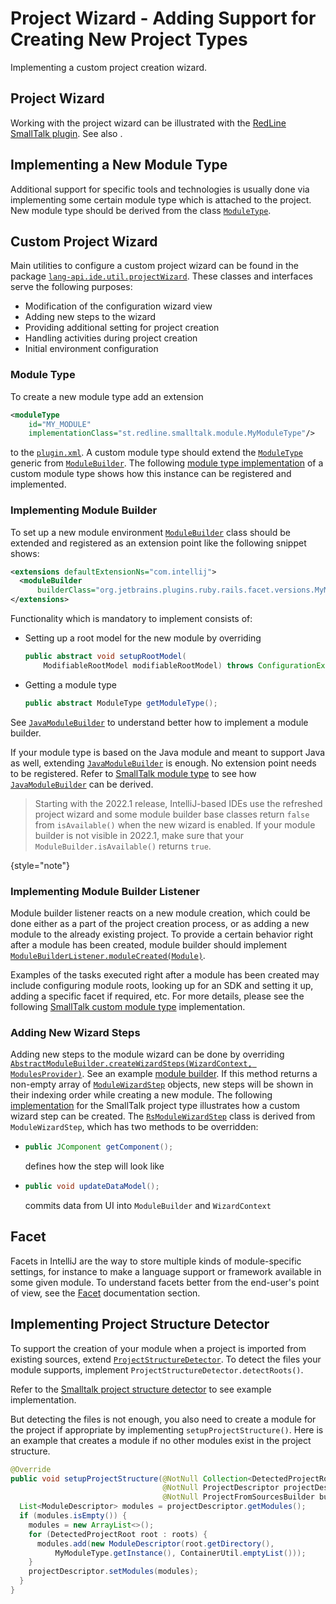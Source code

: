 <!-- Copyright 2000-2025 JetBrains s.r.o. and contributors. Use of this source code is governed by the Apache 2.0 license. -->

# Project Wizard - Adding Support for Creating New Project Types

<link-summary>Implementing a custom project creation wizard.</link-summary>

## Project Wizard

Working with the project wizard can be illustrated with the [RedLine SmallTalk plugin](https://github.com/bulenkov/RedlineSmalltalk). See also [](intro_project_wizard.md).

## Implementing a New Module Type

Additional support for specific tools and technologies is usually done via implementing some certain module type which is attached to the project.
New module type should be derived from the class [`ModuleType`](%gh-ic%/platform/lang-core/src/com/intellij/openapi/module/ModuleType.java).

## Custom Project Wizard

Main utilities to configure a custom project wizard can be found in the package [`lang-api.ide.util.projectWizard`](%gh-ic%/platform/lang-api/src/com/intellij/ide/util/projectWizard).
These classes and interfaces serve the following purposes:

* Modification of the configuration wizard view
* Adding new steps to the wizard
* Providing additional setting for project creation
* Handling activities during project creation
* Initial environment configuration

### Module Type

To create a new module type add an extension

```xml
<moduleType
    id="MY_MODULE"
    implementationClass="st.redline.smalltalk.module.MyModuleType"/>
```

to the [`plugin.xml`](https://github.com/bulenkov/RedlineSmalltalk/blob/master/resources/META-INF/plugin.xml).
A custom module type should extend the [`ModuleType`](%gh-ic%/platform/lang-core/src/com/intellij/openapi/module/ModuleType.java) generic from [`ModuleBuilder`](%gh-ic%/platform/lang-core/src/com/intellij/ide/util/projectWizard/ModuleBuilder.java).
The following [module type implementation](https://github.com/bulenkov/RedlineSmalltalk/blob/master/src/st/redline/smalltalk/module/RsModuleType.java) of a custom module type shows how this instance can be registered and implemented.

### Implementing Module Builder

To set up a new module environment [`ModuleBuilder`](%gh-ic%/platform/lang-core/src/com/intellij/ide/util/projectWizard/ModuleBuilder.java) class should be extended and registered as an extension point like the following snippet shows:

```xml
<extensions defaultExtensionNs="com.intellij">
  <moduleBuilder
      builderClass="org.jetbrains.plugins.ruby.rails.facet.versions.MyModuleBuilder"/>
</extensions>
```

Functionality which is mandatory to implement consists of:

* Setting up a root model for the new module by overriding
  ```java
  public abstract void setupRootModel(
      ModifiableRootModel modifiableRootModel) throws ConfigurationException;
  ```
* Getting a module type
  ```java
  public abstract ModuleType getModuleType();
  ```

See [`JavaModuleBuilder`](%gh-ic%/java/openapi/src/com/intellij/ide/util/projectWizard/JavaModuleBuilder.java) to understand better how to implement a module builder.

If your module type is based on the Java module and meant to support Java as well, extending [`JavaModuleBuilder`](%gh-ic%/java/openapi/src/com/intellij/ide/util/projectWizard/JavaModuleBuilder.java) is enough.
No extension point needs to be registered.
Refer to [SmallTalk module type](https://github.com/bulenkov/RedlineSmalltalk/blob/master/src/st/redline/smalltalk/module/RsModuleType.java) to see how [`JavaModuleBuilder`](%gh-ic%/java/openapi/src/com/intellij/ide/util/projectWizard/JavaModuleBuilder.java) can be derived.

> Starting with the 2022.1 release, IntelliJ-based IDEs use the refreshed project wizard and some module builder base classes return `false` from `isAvailable()` when the new wizard is enabled.
> If your module builder is not visible in 2022.1, make sure that your `ModuleBuilder.isAvailable()` returns `true`.
>
{style="note"}

### Implementing Module Builder Listener

Module builder listener reacts on a new module creation, which could be done either as a part of the project creation process, or as adding a new module to the already existing project.
To provide a certain behavior right after a module has been created, module builder should implement [`ModuleBuilderListener.moduleCreated(Module)`](%gh-ic%/platform/lang-core/src/com/intellij/ide/util/projectWizard/ModuleBuilderListener.java).

Examples of the tasks executed right after a module has been created may include configuring module roots, looking up for an SDK and setting it up, adding a specific facet if required, etc.
For more details, please see the following [SmallTalk custom module type](https://github.com/bulenkov/RedlineSmalltalk/blob/master/src/st/redline/smalltalk/module/RsModuleType.java) implementation.

### Adding New Wizard Steps

Adding new steps to the module wizard can be done by overriding [`AbstractModuleBuilder.createWizardSteps(WizardContext, ModulesProvider)`](%gh-ic%/platform/lang-core/src/com/intellij/ide/util/projectWizard/AbstractModuleBuilder.java).
See an example [module builder](https://github.com/bulenkov/RedlineSmalltalk/blob/master/src/st/redline/smalltalk/module/RsModuleBuilder.java).
If this method returns a non-empty array of [`ModuleWizardStep`](%gh-ic%/platform/lang-core/src/com/intellij/ide/util/projectWizard/ModuleWizardStep.java) objects, new steps will be shown in their indexing order while creating a new module.
The following [implementation](https://github.com/bulenkov/RedlineSmalltalk/blob/master/src/st/redline/smalltalk/module/RsModuleWizardStep.java) for the SmallTalk project type illustrates how a custom wizard step can be created.
The [`RsModuleWizardStep`](https://github.com/bulenkov/RedlineSmalltalk/blob/master/src/st/redline/smalltalk/module/RsModuleWizardStep.java) class is derived from `ModuleWizardStep`, which has two methods to be overridden:

* ```java
  public JComponent getComponent();
  ```
  defines how the step will look like
* ```java
  public void updateDataModel();
  ```
  commits data from UI into `ModuleBuilder` and `WizardContext`

## Facet

Facets in IntelliJ are the way to store multiple kinds of module-specific settings, for instance to make a language support or framework available in some given module.
To understand facets better from the end-user's point of view, see the [Facet](facet.md) documentation section.

## Implementing Project Structure Detector

To support the creation of your module when a project is imported from existing sources, extend [`ProjectStructureDetector`](%gh-ic%/java/idea-ui/src/com/intellij/ide/util/projectWizard/importSources/ProjectStructureDetector.java).
To detect the files your module supports, implement `ProjectStructureDetector.detectRoots()`.

Refer to the [Smalltalk project structure detector](https://github.com/bulenkov/RedlineSmalltalk/blob/master/src/st/redline/smalltalk/module/RsProjectStructureDetector.java) to see example implementation.

But detecting the files is not enough, you also need to create a module for the project if appropriate by implementing `setupProjectStructure()`.
Here is an example that creates a module if no other modules exist in the project structure.

```java
@Override
public void setupProjectStructure(@NotNull Collection<DetectedProjectRoot> roots,
                                  @NotNull ProjectDescriptor projectDescriptor,
                                  @NotNull ProjectFromSourcesBuilder builder) {
  List<ModuleDescriptor> modules = projectDescriptor.getModules();
  if (modules.isEmpty()) {
    modules = new ArrayList<>();
    for (DetectedProjectRoot root : roots) {
      modules.add(new ModuleDescriptor(root.getDirectory(),
          MyModuleType.getInstance(), ContainerUtil.emptyList()));
    }
    projectDescriptor.setModules(modules);
  }
}
```
